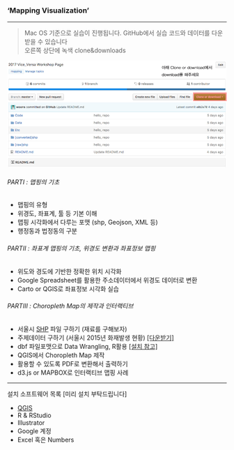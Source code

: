 ### **‘Mapping Visualization’**  

* * *


> Mac OS 기준으로 실습이 진행됩니다. GitHub에서 실습 코드와 데이터를 다운받을 수 있습니다  
  오른쪽 상단에 녹색 clone&downloads  
  
![](https://github.com/woons/Vice_Versa/blob/master/Etc/sub.jpg)
  
###### PARTⅠ : 맵핑의 기초
+ 맵핑의 유형
+ 위경도, 좌표계, 툴 등 기본 이해
+ 맵핑 시각화에서 다루는 포맷 (shp, Geojson, XML 등) 
+ 행정동과 법정동의 구분  

###### PARTⅡ : 좌표계 맵핑의 기초, 위경도 변환과 좌표정보 맵핑
+ 위도와 경도에 기반한 정확한 위치 시각화
+ Google Spreadsheet를 활용한 주소데이터에서 위경도 데이터로 변환
+ Carto or QGIS로 좌표정보 시각화 실습    

###### PARTⅢ : Choropleth Map의 제작과 인터랙티브
+ 서울시 [SHP](https://github.com/southkorea/seoul-maps) 파일 구하기 (재료를 구해보자)
+ 주제데이터 구하기 (서울시 2015년 화재발생 현황) [[다운받기]](http://stat.seoul.go.kr/jsp3/stat.db.jsp?link=4&cot=021)
+ dbf 파일포맷으로 Data Wrangling, R활용 [[설치 참고]](https://opentutorials.org/course/2071/11427)
+ QGIS에서 Choropleth Map 제작
+ 활용할 수 있도록 PDF로 변환해서 출력하기
+ d3.js or MAPBOX로 인터랙티브 맵핑 사례 



----
설치 소프트웨어 목록 [미리 설치 부탁드립니다]  
+ [QGIS](http://www.qgis.org/en/site/forusers/download.html)  
+ R & RStudio  
+ Illustrator  
+ Google 계정  
+ Excel 혹은 Numbers 
